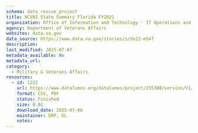 ```yaml
---
schema: data_rescue_project 
title: NCVAS State Summary Florida FY2021
organization: Office of Information and Technology - IT Operations and Services (ITOPS)
agency: Department of Veterans Affairs
websites: data.va.gov
data_source: https://www.data.va.gov/stories/s/dv22-m54f
description: 
last_modified: 2025-07-07
metadata_available: No
metadata_url: 
category:
  - Military & Veterans Affairs 
resources:
  - id: 1222
    url: https://www.datalumos.org/datalumos/project/235308/version/V1/view
    format: CSV, PDF
    status: Finished
    size: 0.01
    download_date: 2025-07-06
    maintainer: DRP, DL
    notes: 
---
```

